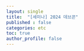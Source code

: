 ```yaml
---
layout: single
title:  "[세미나] 2024 데브콘"
published : false
categories: etc
toc: true
author_profile: false
---
```


# 